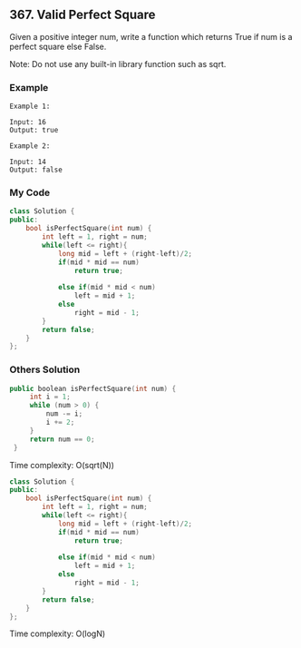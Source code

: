 ## 367. Valid Perfect Square

Given a positive integer num, write a function which returns True if num is a perfect square else False.

Note: Do not use any built-in library function such as sqrt.


### Example

```
Example 1:

Input: 16
Output: true

Example 2:

Input: 14
Output: false
```

### My Code
```c++
class Solution {
public:
    bool isPerfectSquare(int num) {
        int left = 1, right = num;
        while(left <= right){
            long mid = left + (right-left)/2;
            if(mid * mid == num)
                return true;
            
            else if(mid * mid < num)
                left = mid + 1;
            else
                right = mid - 1;
        }
        return false;
    }
};
```


### Others Solution
```c++
public boolean isPerfectSquare(int num) {
     int i = 1;
     while (num > 0) {
         num -= i;
         i += 2;
     }
     return num == 0;
 }
```
Time complexity: O(sqrt(N))

```c++
class Solution {
public:
    bool isPerfectSquare(int num) {
        int left = 1, right = num;
        while(left <= right){
            long mid = left + (right-left)/2;
            if(mid * mid == num)
                return true;
            
            else if(mid * mid < num)
                left = mid + 1;
            else
                right = mid - 1;
        }
        return false;
    }
};
```
Time complexity: O(logN)
